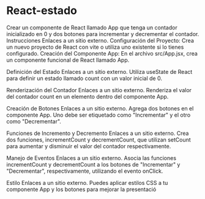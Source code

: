 # React-estado

Crear un componente de React llamado App que tenga un contador inicializado en 0 y dos botones para incrementar y decrementar el contador.
Instrucciones
Enlaces a un sitio externo.
Configuración del Proyecto: Crea un nuevo proyecto de React con vite o utiliza uno existente si lo tienes configurado. Creación del Componente App: En el archivo src/App.jsx, crea un componente funcional de React llamado App.

Definición del Estado
Enlaces a un sitio externo.
Utiliza useState de React para definir un estado llamado count con un valor inicial de 0.

Renderización del Contador
Enlaces a un sitio externo.
Renderiza el valor del contador count en un elemento dentro del componente App.

Creación de Botones
Enlaces a un sitio externo.
Agrega dos botones en el componente App. Uno debe ser etiquetado como "Incrementar" y el otro como "Decrementar".

Funciones de Incremento y Decremento
Enlaces a un sitio externo.
Crea dos funciones, incrementCount y decrementCount, que utilizan setCount para aumentar y disminuir el valor del contador respectivamente.

Manejo de Eventos
Enlaces a un sitio externo.
Asocia las funciones incrementCount y decrementCount a los botones de "Incrementar" y "Decrementar", respectivamente, utilizando el evento onClick.

Estilo
Enlaces a un sitio externo.
Puedes aplicar estilos CSS a tu componente App y los botones para mejorar la presentació
